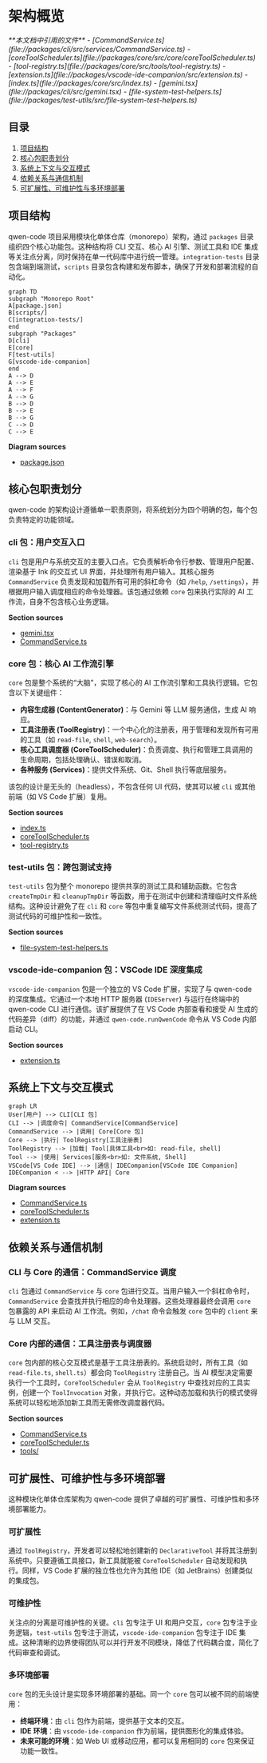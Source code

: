 # 架构概览

<cite>
**本文档中引用的文件**
- [CommandService.ts](file://packages/cli/src/services/CommandService.ts)
- [coreToolScheduler.ts](file://packages/core/src/core/coreToolScheduler.ts)
- [tool-registry.ts](file://packages/core/src/tools/tool-registry.ts)
- [extension.ts](file://packages/vscode-ide-companion/src/extension.ts)
- [index.ts](file://packages/core/src/index.ts)
- [gemini.tsx](file://packages/cli/src/gemini.tsx)
- [file-system-test-helpers.ts](file://packages/test-utils/src/file-system-test-helpers.ts)
</cite>

## 目录
1. [项目结构](#项目结构)
2. [核心包职责划分](#核心包职责划分)
3. [系统上下文与交互模式](#系统上下文与交互模式)
4. [依赖关系与通信机制](#依赖关系与通信机制)
5. [可扩展性、可维护性与多环境部署](#可扩展性可维护性与多环境部署)

## 项目结构

qwen-code 项目采用模块化单体仓库（monorepo）架构，通过 `packages` 目录组织四个核心功能包。这种结构将 CLI 交互、核心 AI 引擎、测试工具和 IDE 集成等关注点分离，同时保持在单一代码库中进行统一管理。`integration-tests` 目录包含端到端测试，`scripts` 目录包含构建和发布脚本，确保了开发和部署流程的自动化。

```mermaid
graph TD
subgraph "Monorepo Root"
A[package.json]
B[scripts/]
C[integration-tests/]
end
subgraph "Packages"
D[cli]
E[core]
F[test-utils]
G[vscode-ide-companion]
end
A --> D
A --> E
A --> F
A --> G
B --> D
B --> E
B --> G
C --> D
C --> E
```

**Diagram sources**
- [package.json](file://package.json)

## 核心包职责划分

qwen-code 的架构设计遵循单一职责原则，将系统划分为四个明确的包，每个包负责特定的功能领域。

### cli 包：用户交互入口
`cli` 包是用户与系统交互的主要入口点。它负责解析命令行参数、管理用户配置、渲染基于 Ink 的交互式 UI 界面，并处理所有用户输入。其核心服务 `CommandService` 负责发现和加载所有可用的斜杠命令（如 `/help`, `/settings`），并根据用户输入调度相应的命令处理器。该包通过依赖 `core` 包来执行实际的 AI 工作流，自身不包含核心业务逻辑。

**Section sources**
- [gemini.tsx](file://packages/cli/src/gemini.tsx)
- [CommandService.ts](file://packages/cli/src/services/CommandService.ts)

### core 包：核心 AI 工作流引擎
`core` 包是整个系统的“大脑”，实现了核心的 AI 工作流引擎和工具执行逻辑。它包含以下关键组件：
- **内容生成器 (ContentGenerator)**：与 Gemini 等 LLM 服务通信，生成 AI 响应。
- **工具注册表 (ToolRegistry)**：一个中心化的注册表，用于管理和发现所有可用的工具（如 `read-file`, `shell`, `web-search`）。
- **核心工具调度器 (CoreToolScheduler)**：负责调度、执行和管理工具调用的生命周期，包括处理确认、错误和取消。
- **各种服务 (Services)**：提供文件系统、Git、Shell 执行等底层服务。

该包的设计是无头的（headless），不包含任何 UI 代码，使其可以被 `cli` 或其他前端（如 VS Code 扩展）复用。

**Section sources**
- [index.ts](file://packages/core/src/index.ts)
- [coreToolScheduler.ts](file://packages/core/src/core/coreToolScheduler.ts)
- [tool-registry.ts](file://packages/core/src/tools/tool-registry.ts)

### test-utils 包：跨包测试支持
`test-utils` 包为整个 monorepo 提供共享的测试工具和辅助函数。它包含 `createTmpDir` 和 `cleanupTmpDir` 等函数，用于在测试中创建和清理临时文件系统结构。这种设计避免了在 `cli` 和 `core` 等包中重复编写文件系统测试代码，提高了测试代码的可维护性和一致性。

**Section sources**
- [file-system-test-helpers.ts](file://packages/test-utils/src/file-system-test-helpers.ts)

### vscode-ide-companion 包：VSCode IDE 深度集成
`vscode-ide-companion` 包是一个独立的 VS Code 扩展，实现了与 qwen-code 的深度集成。它通过一个本地 HTTP 服务器 (`IDEServer`) 与运行在终端中的 qwen-code CLI 进行通信。该扩展提供了在 VS Code 内部查看和接受 AI 生成的代码差异（diff）的功能，并通过 `qwen-code.runQwenCode` 命令从 VS Code 内部启动 CLI。

**Section sources**
- [extension.ts](file://packages/vscode-ide-companion/src/extension.ts)

## 系统上下文与交互模式

```mermaid
graph LR
User[用户] --> CLI[CLI 包]
CLI --> |调度命令| CommandService[CommandService]
CommandService --> |调用| Core[Core 包]
Core --> |执行| ToolRegistry[工具注册表]
ToolRegistry --> |加载| Tool[具体工具<br>如: read-file, shell]
Tool --> |使用| Services[服务<br>如: 文件系统, Shell]
VSCode[VS Code IDE] --> |通信| IDECompanion[VSCode IDE Companion]
IDECompanion < --> |HTTP API| Core
```

**Diagram sources**
- [CommandService.ts](file://packages/cli/src/services/CommandService.ts)
- [coreToolScheduler.ts](file://packages/core/src/core/coreToolScheduler.ts)
- [extension.ts](file://packages/vscode-ide-companion/src/extension.ts)

## 依赖关系与通信机制

### CLI 与 Core 的通信：CommandService 调度
`cli` 包通过 `CommandService` 与 `core` 包进行交互。当用户输入一个斜杠命令时，`CommandService` 会查找并执行相应的命令处理器。这些处理器最终会调用 `core` 包暴露的 API 来启动 AI 工作流。例如，`/chat` 命令会触发 `core` 包中的 `client` 来与 LLM 交互。

### Core 内部的通信：工具注册表与调度器
`core` 包内部的核心交互模式是基于工具注册表的。系统启动时，所有工具（如 `read-file.ts`, `shell.ts`）都会向 `ToolRegistry` 注册自己。当 AI 模型决定需要执行一个工具时，`CoreToolScheduler` 会从 `ToolRegistry` 中查找对应的工具实例，创建一个 `ToolInvocation` 对象，并执行它。这种动态加载和执行的模式使得系统可以轻松地添加新工具而无需修改调度器代码。

**Section sources**
- [CommandService.ts](file://packages/cli/src/services/CommandService.ts)
- [coreToolScheduler.ts](file://packages/core/src/core/coreToolScheduler.ts)
- [tools/](file://packages/core/src/tools/)

## 可扩展性、可维护性与多环境部署

这种模块化单体仓库架构为 qwen-code 提供了卓越的可扩展性、可维护性和多环境部署能力。

### 可扩展性
通过 `ToolRegistry`，开发者可以轻松地创建新的 `DeclarativeTool` 并将其注册到系统中。只要遵循工具接口，新工具就能被 `CoreToolScheduler` 自动发现和执行。同样，VS Code 扩展的独立性也允许为其他 IDE（如 JetBrains）创建类似的集成包。

### 可维护性
关注点的分离是可维护性的关键。`cli` 包专注于 UI 和用户交互，`core` 包专注于业务逻辑，`test-utils` 包专注于测试，`vscode-ide-companion` 包专注于 IDE 集成。这种清晰的边界使得团队可以并行开发不同模块，降低了代码耦合度，简化了代码审查和调试。

### 多环境部署
`core` 包的无头设计是实现多环境部署的基础。同一个 `core` 包可以被不同的前端使用：
- **终端环境**：由 `cli` 包作为前端，提供基于文本的交互。
- **IDE 环境**：由 `vscode-ide-companion` 作为前端，提供图形化的集成体验。
- **未来可能的环境**：如 Web UI 或移动应用，都可以复用相同的 `core` 包来保证功能一致性。